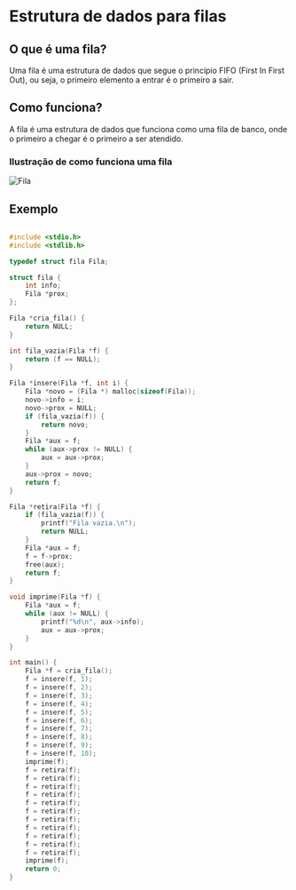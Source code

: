 # Estrutura de dados para filas 

## O que é uma fila?

Uma fila é uma estrutura de dados que segue o princípio FIFO (First In First Out), ou seja, o primeiro elemento a entrar é o primeiro a sair.

## Como funciona?

A fila é uma estrutura de dados que funciona como uma fila de banco, onde o primeiro a chegar é o primeiro a ser atendido.

### Ilustração de como funciona uma fila

![Fila](https://www.arquivodecodigos.com.br/imagens_dicas/202205301343.jpg)

## Exemplo

```c 

#include <stdio.h>
#include <stdlib.h>

typedef struct fila Fila;

struct fila {
    int info;
    Fila *prox;
};

Fila *cria_fila() {
    return NULL;
}

int fila_vazia(Fila *f) {
    return (f == NULL);
}       

Fila *insere(Fila *f, int i) {
    Fila *novo = (Fila *) malloc(sizeof(Fila));
    novo->info = i;
    novo->prox = NULL;
    if (fila_vazia(f)) {
        return novo;
    }
    Fila *aux = f;
    while (aux->prox != NULL) {
        aux = aux->prox;
    }
    aux->prox = novo;
    return f;
}

Fila *retira(Fila *f) {
    if (fila_vazia(f)) {
        printf("Fila vazia.\n");
        return NULL;
    }
    Fila *aux = f;
    f = f->prox;
    free(aux);
    return f;
}

void imprime(Fila *f) {
    Fila *aux = f;
    while (aux != NULL) {
        printf("%d\n", aux->info);
        aux = aux->prox;
    }
}

int main() {
    Fila *f = cria_fila();
    f = insere(f, 1);
    f = insere(f, 2);
    f = insere(f, 3);
    f = insere(f, 4);
    f = insere(f, 5);
    f = insere(f, 6);
    f = insere(f, 7);
    f = insere(f, 8);
    f = insere(f, 9);
    f = insere(f, 10);
    imprime(f);
    f = retira(f);
    f = retira(f);
    f = retira(f);
    f = retira(f);
    f = retira(f);
    f = retira(f);
    f = retira(f);
    f = retira(f);
    f = retira(f);
    f = retira(f);
    f = retira(f);
    imprime(f);
    return 0;
}

```
